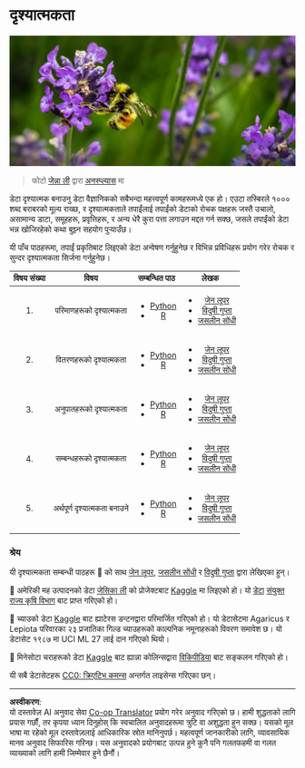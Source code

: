 <!--
CO_OP_TRANSLATOR_METADATA:
{
  "original_hash": "1441550a0d789796b2821e04f7f4cc94",
  "translation_date": "2025-08-27T18:10:26+00:00",
  "source_file": "3-Data-Visualization/README.md",
  "language_code": "ne"
}
-->
# दृश्यात्मकता

![ल्याभेन्डर फूलमा भमरा](../../../translated_images/bee.0aa1d91132b12e3a8994b9ca12816d05ce1642010d9b8be37f8d37365ba845cf.ne.jpg)
> फोटो <a href="https://unsplash.com/@jenna2980?utm_source=unsplash&utm_medium=referral&utm_content=creditCopyText">जेन्ना ली</a> द्वारा <a href="https://unsplash.com/s/photos/bees-in-a-meadow?utm_source=unsplash&utm_medium=referral&utm_content=creditCopyText">अनस्प्ल्यास</a> मा

डेटा दृश्यात्मक बनाउनु डेटा वैज्ञानिकको सबैभन्दा महत्त्वपूर्ण कामहरूमध्ये एक हो। एउटा तस्बिरले १००० शब्द बराबरको मूल्य राख्छ, र दृश्यात्मकताले तपाईंलाई तपाईंको डेटाको रोचक पक्षहरू जस्तै उचालो, असामान्य डाटा, समूहहरू, प्रवृत्तिहरू, र अन्य धेरै कुरा पत्ता लगाउन मद्दत गर्न सक्छ, जसले तपाईंको डेटा भन्न खोजिरहेको कथा बुझ्न सहयोग पुर्‍याउँछ।

यी पाँच पाठहरूमा, तपाईं प्रकृतिबाट लिइएको डेटा अन्वेषण गर्नुहुनेछ र विभिन्न प्रविधिहरू प्रयोग गरेर रोचक र सुन्दर दृश्यात्मकता सिर्जना गर्नुहुनेछ।

| विषय संख्या | विषय | सम्बन्धित पाठ | लेखक |
| :-----------: | :--: | :-----------: | :----: |
| 1. | परिमाणहरूको दृश्यात्मकता | <ul> <li> [Python](09-visualization-quantities/README.md)</li>  <li>[R](../../../3-Data-Visualization/R/09-visualization-quantities) </li> </ul>|<ul> <li> [जेन लूपर](https://twitter.com/jenlooper)</li><li> [विदुषी गुप्ता](https://github.com/Vidushi-Gupta)</li> <li>[जसलीन सोंधी](https://github.com/jasleen101010)</li></ul> |
| 2. | वितरणहरूको दृश्यात्मकता | <ul> <li> [Python](10-visualization-distributions/README.md)</li>  <li>[R](../../../3-Data-Visualization/R/10-visualization-distributions) </li> </ul>|<ul> <li> [जेन लूपर](https://twitter.com/jenlooper)</li><li> [विदुषी गुप्ता](https://github.com/Vidushi-Gupta)</li> <li>[जसलीन सोंधी](https://github.com/jasleen101010)</li></ul> |
| 3. | अनुपातहरूको दृश्यात्मकता | <ul> <li> [Python](11-visualization-proportions/README.md)</li>  <li>[R](../../../3-Data-Visualization) </li> </ul>|<ul> <li> [जेन लूपर](https://twitter.com/jenlooper)</li><li> [विदुषी गुप्ता](https://github.com/Vidushi-Gupta)</li> <li>[जसलीन सोंधी](https://github.com/jasleen101010)</li></ul> |
| 4. | सम्बन्धहरूको दृश्यात्मकता | <ul> <li> [Python](12-visualization-relationships/README.md)</li>  <li>[R](../../../3-Data-Visualization) </li> </ul>|<ul> <li> [जेन लूपर](https://twitter.com/jenlooper)</li><li> [विदुषी गुप्ता](https://github.com/Vidushi-Gupta)</li> <li>[जसलीन सोंधी](https://github.com/jasleen101010)</li></ul> |
| 5. | अर्थपूर्ण दृश्यात्मकता बनाउने | <ul> <li> [Python](13-meaningful-visualizations/README.md)</li>  <li>[R](../../../3-Data-Visualization) </li> </ul>|<ul> <li> [जेन लूपर](https://twitter.com/jenlooper)</li><li> [विदुषी गुप्ता](https://github.com/Vidushi-Gupta)</li> <li>[जसलीन सोंधी](https://github.com/jasleen101010)</li></ul> |

### श्रेय

यी दृश्यात्मकता सम्बन्धी पाठहरू 🌸 को साथ [जेन लूपर](https://twitter.com/jenlooper), [जसलीन सोंधी](https://github.com/jasleen101010) र [विदुषी गुप्ता](https://github.com/Vidushi-Gupta) द्वारा लेखिएका हुन्।

🍯 अमेरिकी मह उत्पादनको डेटा [जेसिका ली](https://www.kaggle.com/jessicali9530/honey-production) को प्रोजेक्टबाट [Kaggle](https://www.kaggle.com) मा लिइएको हो। यो [डेटा](https://usda.library.cornell.edu/concern/publications/rn301137d) [संयुक्त राज्य कृषि विभाग](https://www.nass.usda.gov/About_NASS/index.php) बाट प्राप्त गरिएको हो।

🍄 च्याउको डेटा [Kaggle](https://www.kaggle.com/hatterasdunton/mushroom-classification-updated-dataset) बाट ह्याटेरस डन्टनद्वारा परिमार्जित गरिएको हो। यो डेटासेटमा Agaricus र Lepiota परिवारका २३ प्रजातिका गिल्ड च्याउहरूको काल्पनिक नमूनाहरूको विवरण समावेश छ। यो डेटासेट १९८७ मा UCI ML 27 लाई दान गरिएको थियो।

🦆 मिनेसोटा चराहरूको डेटा [Kaggle](https://www.kaggle.com/hannahcollins/minnesota-birds) बाट ह्यान्ना कोलिन्सद्वारा [विकिपीडिया](https://en.wikipedia.org/wiki/List_of_birds_of_Minnesota) बाट सङ्कलन गरिएको हो।

यी सबै डेटासेटहरू [CC0: क्रिएटिभ कमन्स](https://creativecommons.org/publicdomain/zero/1.0/) अन्तर्गत लाइसेन्स गरिएका छन्।

---

**अस्वीकरण**:  
यो दस्तावेज़ AI अनुवाद सेवा [Co-op Translator](https://github.com/Azure/co-op-translator) प्रयोग गरेर अनुवाद गरिएको छ। हामी शुद्धताको लागि प्रयास गर्छौं, तर कृपया ध्यान दिनुहोस् कि स्वचालित अनुवादहरूमा त्रुटि वा अशुद्धता हुन सक्छ। यसको मूल भाषा मा रहेको मूल दस्तावेज़लाई आधिकारिक स्रोत मानिनुपर्छ। महत्वपूर्ण जानकारीको लागि, व्यावसायिक मानव अनुवाद सिफारिस गरिन्छ। यस अनुवादको प्रयोगबाट उत्पन्न हुने कुनै पनि गलतफहमी वा गलत व्याख्याको लागि हामी जिम्मेवार हुने छैनौं।
